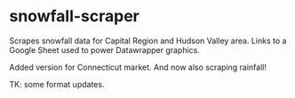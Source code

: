 # snowfall-scraper

<p>Scrapes snowfall data for Capital Region and Hudson Valley area. Links to a Google Sheet used to power Datawrapper graphics.</p>

<p>Added version for Connecticut market. And now also scraping rainfall!</p>

<p>TK: some format updates.</p>
